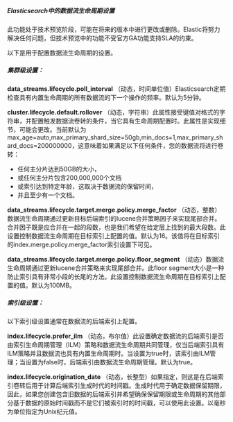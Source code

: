 ##### Elasticsearch中的数据流生命周期设置

此功能处于技术预览阶段，可能在将来的版本中进行更改或删除。Elastic将努力解决任何问题，但技术预览中的功能不受官方GA功能支持SLA的约束。

以下是用于配置数据流生命周期的设置。

##### 集群级设置：

**data_streams.lifecycle.poll_interval**
（动态，时间单位值）Elasticsearch定期检查具有内置生命周期的所有数据流的下一个操作的频率。默认为5分钟。

**cluster.lifecycle.default.rollover**
（动态，字符串）此属性接受键值对格式的字符串，并配置触发数据流卷转的条件，当它具有生命周期配置时。此属性是实现细节，可能会更改。当前默认为max_age=auto,max_primary_shard_size=50gb,min_docs=1,max_primary_shard_docs=200000000，这意味着如果满足以下任何条件，您的数据流将进行卷转：

- 任何主分片达到50GB的大小，
- 或任何主分片包含200,000,000个文档
- 或索引达到特定年龄，这取决于数据流的保留时间，
- 并且至少有一个文档。

**data_streams.lifecycle.target.merge.policy.merge_factor**
（动态，整数）数据流生命周期通过更新目标后端索引的lucene合并策略因子来实现尾部合并。合并因子既是应合并在一起的段数，也是我们希望在给定层上找到的最大段数。此设置控制数据流生命周期在目标索引上配置的值。默认为16。该值将在目标索引的index.merge.policy.merge_factor索引设置下可见。

**data_streams.lifecycle.target.merge.policy.floor_segment**
（动态）数据流生命周期通过更新lucene合并策略来实现尾部合并。此floor segment大小是一种防止索引具有非常小段的长尾的方法。此设置控制数据流生命周期在目标索引上配置的值。默认为100MB。

##### 索引级设置：

以下索引级设置通常在数据流的后端索引上配置。

**index.lifecycle.prefer_ilm**
（动态，布尔值）此设置确定数据流的后端索引是否由索引生命周期管理（ILM）策略和数据流生命周期共同管理，仅当后端索引具有ILM策略并且数据流也具有内置生命周期时。当设置为true时，该索引由ILM管理；当设置为false时，后端索引由数据流生命周期管理。默认为true。

**index.lifecycle.origination_date**
（动态，长整型）如果指定，则这是在后端索引卷转后用于计算后端索引生成时代的时间戳。生成时代用于确定数据保留期限，因此，如果您创建包含旧数据的后端索引并希望确保保留期限或生命周期的其他部分基于数据的原始时间戳而不是它们被索引时的时间戳，可以使用此设置。以毫秒为单位指定为Unix纪元值。
